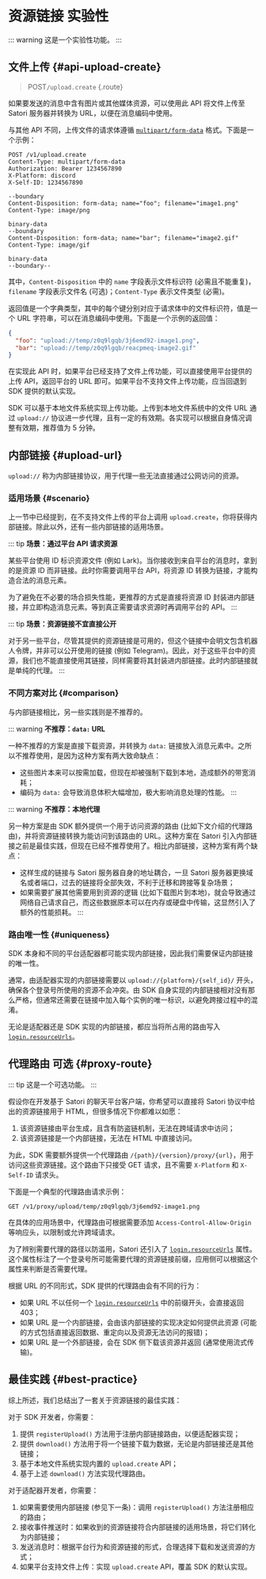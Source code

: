# 资源链接 <badge type="warning">实验性</badge>

::: warning
这是一个实验性功能。
:::

## 文件上传 {#api-upload-create}

> <badge>POST</badge>`/upload.create` {.route}

如果要发送的消息中含有图片或其他媒体资源，可以使用此 API 将文件上传至 Satori 服务器并转换为 URL，以便在消息编码中使用。

与其他 API 不同，上传文件的请求体遵循 [`multipart/form-data`](https://datatracker.ietf.org/doc/html/rfc7578#section-4) 格式。下面是一个示例：

```text
POST /v1/upload.create
Content-Type: multipart/form-data
Authorization: Bearer 1234567890
X-Platform: discord
X-Self-ID: 1234567890

--boundary
Content-Disposition: form-data; name="foo"; filename="image1.png"
Content-Type: image/png

binary-data
--boundary
Content-Disposition: form-data; name="bar"; filename="image2.gif"
Content-Type: image/gif

binary-data
--boundary--
```

其中，`Content-Disposition` 中的 `name` 字段表示文件标识符 (必需且不能重复)，`filename` 字段表示文件名 (可选)；`Content-Type` 表示文件类型 (必需)。

返回值是一个字典类型，其中的每个键分别对应于请求体中的文件标识符，值是一个 URL 字符串，可以在消息编码中使用。下面是一个示例的返回值：

```json
{
  "foo": "upload://temp/z0q9lgqb/3j6emd92-image1.png",
  "bar": "upload://temp/z0q9lgqb/reacpmeq-image2.gif"
}
```

在实现此 API 时，如果平台已经支持了文件上传功能，可以直接使用平台提供的上传 API，返回平台的 URL 即可。如果平台不支持文件上传功能，应当回退到 SDK 提供的默认实现。

SDK 可以基于本地文件系统实现上传功能。上传到本地文件系统中的文件 URL 通过 `upload://` 协议进一步代理，且有一定的有效期。各实现可以根据自身情况调整有效期，推荐值为 5 分钟。

## 内部链接 {#upload-url}

`upload://` 称为内部链接协议，用于代理一些无法直接通过公网访问的资源。

### 适用场景 {#scenario}

上一节中已经提到，在不支持文件上传的平台上调用 `upload.create`，你将获得内部链接。除此以外，还有一些内部链接的适用场景。

::: tip
**场景：通过平台 API 请求资源**

某些平台使用 ID 标识资源文件 (例如 Lark)。当你接收到来自平台的消息时，拿到的是资源 ID 而非链接。此时你需要调用平台 API，将资源 ID 转换为链接，才能构造合法的消息元素。

为了避免在不必要的场合损失性能，更推荐的方式是直接将资源 ID 封装进内部链接，并立即构造消息元素。等到真正需要请求资源时再调用平台的 API。
:::

::: tip
**场景：资源链接不宜直接公开**

对于另一些平台，尽管其提供的资源链接是可用的，但这个链接中会明文包含机器人令牌，并非可以公开使用的链接 (例如 Telegram)。因此，对于这些平台中的资源，我们也不能直接使用其链接，同样需要将其封装进内部链接。此时内部链接就是单纯的代理。
:::

### 不同方案对比 {#comparison}

与内部链接相比，另一些实践则是不推荐的。

::: warning
**不推荐：`data:` URL**

一种不推荐的方案是直接下载资源，并转换为 `data:` 链接放入消息元素中。之所以不推荐使用，是因为这种方案有两大致命缺点：

- 这些图片本来可以按需加载，但现在却被强制下载到本地，造成额外的带宽消耗；
- 编码为 `data:` 会导致消息体积大幅增加，极大影响消息处理的性能。
:::

::: warning
**不推荐：本地代理**

另一种方案是由 SDK 额外提供一个用于访问资源的路由 (比如下文介绍的代理路由)，并将资源链接转换为能访问到该路由的 URL。这种方案在 Satori 引入内部链接之前是最佳实践，但现在已经不推荐使用了。相比内部链接，这种方案有两个缺点：

- 这样生成的链接与 Satori 服务器自身的地址耦合，一旦 Satori 服务器更换域名或者端口，过去的链接将全部失效，不利于迁移和跨接等复杂场景；
- 如果需要扩展其他需要用到资源的逻辑 (比如下载图片到本地)，就会导致通过网络自己请求自己，而这些数据原本可以在内存或硬盘中传输，这显然引入了额外的性能损耗。
:::

### 路由唯一性 {#uniqueness}

SDK 本身和不同的平台适配器都可能实现内部链接，因此我们需要保证内部链接的唯一性。

通常，由适配器实现的内部链接需要以 `upload://{platform}/{self_id}/` 开头，确保各个登录号所使用的资源不会冲突。由 SDK 自身实现的内部链接相对没有那么严格，但通常还需要在链接中加入每个实例的唯一标识，以避免跨接过程中的混淆。

无论是适配器还是 SDK 实现的内部链接，都应当将所占用的路由写入 [`login.resourceUrls`](../resources/login.md)。

## 代理路由 <badge>可选</badge> {#proxy-route}

::: tip
这是一个可选功能。
:::

假设你在开发基于 Satori 的聊天平台客户端，你希望可以直接将 Satori 协议中给出的资源链接用于 HTML，但很多情况下你都难以如愿：

1. 该资源链接由平台生成，且含有防盗链机制，无法在跨域请求中访问；
2. 该资源链接是一个内部链接，无法在 HTML 中直接访问。

为此，SDK 需要额外提供一个代理路由 `/{path}/{version}/proxy/{url}`，用于访问这些资源链接。这个路由下只接受 GET 请求，且不需要 `X-Platform` 和 `X-Self-ID` 请求头。

下面是一个典型的代理路由请求示例：

```text
GET /v1/proxy/upload/temp/z0q9lgqb/3j6emd92-image1.png
```

在具体的应用场景中，代理路由可根据需要添加 `Access-Control-Allow-Origin` 等响应头，以限制或允许跨域请求。

为了辨别需要代理的路径以防滥用，Satori 还引入了 [`login.resourceUrls`](../resources/login.md) 属性。这个属性标注了一个登录号所可能需要代理的资源链接前缀，应用侧可以根据这个属性来判断是否需要代理。

根据 URL 的不同形式，SDK 提供的代理路由会有不同的行为：

- 如果 URL 不以任何一个 [`login.resourceUrls`](../resources/login.md) 中的前缀开头，会直接返回 403；
- 如果 URL 是一个内部链接，会由该内部链接的实现决定如何提供此资源 (可能的方式包括直接返回数据、重定向以及资源无法访问的报错)；
- 如果 URL 是一个外部链接，会在 SDK 侧下载该资源并返回 (通常使用流式传输)。

## 最佳实践 {#best-practice}

综上所述，我们总结出了一套关于资源链接的最佳实践：

对于 SDK 开发者，你需要：

1. 提供 `registerUpload()` 方法用于注册内部链接路由，以便适配器实现；
2. 提供 `download()` 方法用于将一个链接下载为数据，无论是内部链接还是其他链接；
3. 基于本地文件系统实现内置的 `upload.create` API；
4. 基于上述 `download()` 方法实现代理路由。

对于适配器开发者，你需要：

1. 如果需要使用内部链接 (参见下一条)：调用 `registerUpload()` 方法注册相应的路由；
2. 接收事件推送时：如果收到的资源链接符合内部链接的适用场景，将它们转化为内部链接；
3. 发送消息时：根据平台行为和资源链接的形式，合理选择下载和发送资源的方式；
4. 如果平台支持文件上传：实现 `upload.create` API，覆盖 SDK 的默认实现。
